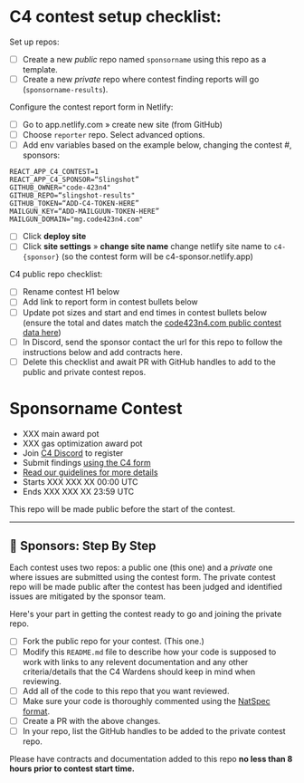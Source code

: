 # C4 contest setup checklist:

Set up repos:
- [ ] Create a new _public_ repo named `sponsorname` using this repo as a template.
- [ ] Create a new _private_ repo where contest finding reports will go (`sponsorname-results`).

Configure the contest report form in Netlify:
- [ ] Go to app.netlify.com » create new site (from GitHub)
- [ ] Choose `reporter` repo. Select advanced options.
- [ ] Add env variables based on the example below, changing the contest #, sponsors:
```
REACT_APP_C4_CONTEST=1
REACT_APP_C4_SPONSOR=“Slingshot”
GITHUB_OWNER="code-423n4"
GITHUB_REPO=“slingshot-results"
GITHUB_TOKEN=“ADD-C4-TOKEN-HERE”
MAILGUN_KEY=“ADD-MAILGUUN-TOKEN-HERE”
MAILGUN_DOMAIN="mg.code423n4.com"
```
- [ ] Click **deploy site**
- [ ] Click **site settings** » **change site name** change netlify site name to `c4-{sponsor}` (so the contest form will be c4-sponsor.netlify.app)

C4 public repo checklist:
- [ ] Rename contest H1 below
- [ ] Add link to report form in contest bullets below
- [ ] Update pot sizes and start and end times in contest bullets below (ensure the total and dates match the [code423n4.com public contest data here](https://github.com/code-423n4/code423n4.com/tree/main/data/contests))
- [ ] In Discord, send the sponsor contact the url for this repo to follow the instructions below and add contracts here.
- [ ] Delete this checklist and await PR with GitHub handles to add to the public and private contest repos.

# Sponsorname Contest
- XXX main award pot
- XXX gas optimization award pot
- Join [C4 Discord](https://discord.gg/EY5dvm3evD) to register
- Submit findings [using the C4 form](https://c4-XXXXXXXX.netlify.app/)
- [Read our guidelines for more details](https://code423n4.com/compete)
- Starts XXX XXX XX 00:00 UTC
- Ends XXX XXX XX 23:59 UTC

This repo will be made public before the start of the contest.

---

## :handshake: Sponsors: Step By Step
Each contest uses two repos: a public one (this one) and a _private_ one where issues are submitted using the contest form. The private contest repo will be made public after the contest has been judged and identified issues are mitigated by the sponsor team.

Here's your part in getting the contest ready to go and joining the private repo.

- [ ] Fork the public repo for your contest. (This one.)
- [ ] Modify this `README.md` file to describe how your code is supposed to work with links to any relevent documentation and any other criteria/details that the C4 Wardens should keep in mind when reviewing.
- [ ] Add all of the code to this repo that you want reviewed.
- [ ] Make sure your code is thoroughly commented using the [NatSpec format](https://docs.soliditylang.org/en/v0.5.10/natspec-format.html#natspec-format).
- [ ] Create a PR with the above changes.
- [ ] In your repo, list the GitHub handles to be added to the private contest repo.

Please have contracts and documentation added to this repo **no less than 8 hours prior to contest start time.**
